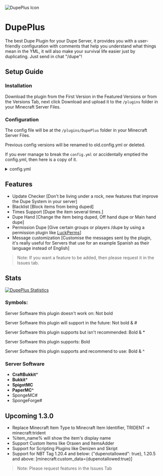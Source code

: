 ![DupePlus Icon](https://cdn.modrinth.com/data/cached_images/c37c728a99ba59a425ff67a8992354ca5368f1d2.png)
# DupePlus

The best Dupe Plugin for your Dupe Server, it provides you with a user-friendly configuration with comments that help you understand what things mean in the YML, it will also make your survival life easier just by duplicating. Just send in chat "/dupe"!

## Setup Guide

### Installation
Download the plugin from the First Version in the Featured Versions or from the Versions Tab, next click Download and upload it to the `/plugins` folder in your Minecraft Server Files.

### Configuration
The config file will be at the `/plugins/DupePlus` folder in your Minecraft Server Files.

Previous config versions will be renamed to old.config.yml or deleted.

If you ever manage to break the `config.yml` or accidentally emptied the config.yml, then here is a copy of it.
<details>
<summary>config.yml</summary>

```yml
# The command's settings
# Message Variables
# %dupe_item% = The Duplicated item
# %prefix% = The default prefix or the prefix you set
# %max% = The maximum
# %min% = The minimum

# Use this website to help you customize your messages
# https://webui.advntr.dev
dupe:
  # The prefix for you to use
  prefix: "<green>DupePlus</green>"

  # Make it false to let everyone allowed to use this command (Default: false)
  # Permission: dupeplus.dupe
  permission: false

  # The message sent to the player when try to execute dupe or reloadconfig no permission (Only if the above is true) (Default: "%prefix% <dark_gray>|</dark_gray> <red>You are not allowed to use this command</red>")
  permission-message: "%prefix% <dark_gray>|</dark_gray> <red>You are not allowed to use this command</red>"

  # Leave blank for no message (Default: "%prefix% <dark_gray>|</dark_gray> <gray>Duped %dupe_item%</gray>")
  # Allowed Message Variables: %prefix%, %raw_dupe_item%, %dupe_item%
  message: "%prefix% <dark_gray>|</dark_gray> <gray>Duped %dupe_item%</gray>"

  # The message sent whenever the player tries to dupe nothing (Air) (Default: "")
  # Leave blank for no message
  duping-nothing-message: ""

  # When using /dupe, in which hand will it dupe? (Default: MainHand)
  # OffHand
  # MainHand
  dupe-on: MainHand

  # Message to the sender if they try to dupe as a non-player (Default: "DupePlus | You can't do that!")
  console-message: "DupePlus | You can't do that!"

  # Settings for blacklist
  blacklist:
    # Make it false to disable the blacklist, make it true to enable it (Default: false)
    enabled: false
    # If the player tries to dupe an item that is in (Default: "%prefix% <dark_gray>|</dark_gray> <red>The item is blocked from being duped!</red>")
    # Allowed message variable: %prefix%, %dupe_item%
    blocked-message: "%prefix% <dark_gray>|</dark_gray> <red>The item is blocked from being duped!</red>"
    # Add or remove items to block them from being duped, also do not include spaces, for an example (NO: "diamond block" YES: "diamond_block")
    items:
      - barrier

  # Settings for the cooldown of /dupe
  cooldown:
    # Make it false to disable the cooldown, make it true to enable it. (Default: false)
    enable: false
    # How many seconds for the cooldowns to be.
    seconds: 3
    # If the player tries to dupe while the cooldown is set. (Default: "%prefix% <dark_gray>|</dark_gray> <red>Please wait %duration%.</red>")
    # Allowed message variable: %prefix%, %duration%
    wait-message: "%prefix% <dark_gray>|</dark_gray> <red>Please wait %duration%.</red>"


  # Settings for this (ignore if you don't want this) players can still run /dupe
  # /dupe <times>
  times:
    # Make it false to disable this feature, make it true to enable this feature (Default: false)
    enabled: false

    # 0 for no maximum amount of times the player can run (Default: 5) (Recommended: 5)
    # Permission to let a player/group have no maximum regardless of this option: dupeplus.times.max.unlimited
    max: 5

    # If the player puts the value above the maximum then what's the message? (Default: "%prefix% <dark_gray>|</dark_gray> <red>This is higher than maximum! Do something lower than %max%</red>")
    # Allowed message variable: %prefix%, %max%, %min%
    max-message: "%prefix% <dark_gray>|</dark_gray> <red>This is higher than maximum! Do something lower than %max%</red>"

    # 0 for no minimum amount of times the player can run (Default: 0) (Recommended: 0)
    # Permission to let a player/group have no minimum regardless of this option: dupeplus.times.min.unlimited
    min: 0

    # If the player puts the value below the minimum (Default: "%prefix% <dark_gray>|</dark_gray> <red>This is lower than minimum! Do something higher than %min%</red>")
    # Allowed message variable: %prefix%, %max%, %min%
    min-message: "%prefix% <dark_gray>|</dark_gray> <red>This is lower than minimum! Do something higher than %min%</red>"

    # Make it false to let everyone allowed to use this command (Default: false)
    # Permission: dupeplus.times
    permission: false

# Checks for updates using the set API (Modrinth or SpigotMC),
updates:
  # Checks on startup for updates, disable if you do not wish to update DupePlus.
  checkupdate: true

  # Which Service should the Check Update use? (Default: Modrinth)
  # Modrinth
  # SpigotMC
  api: Modrinth

  notify:
    # Notify players with the permission to update the plugin to the latest version.
    player-notify: true
    # The message sent to everyone who has the permission (Default: "%prefix% <dark_gray>|</dark_gray> <white><green>DupePlus</green> is outdated, please update at: <blue>%link%</blue>")
    # (Permission: dupeplus.updates.notify)
    # Allowed message variable: %prefix%, %link%, %currentversion%, %newversion%
    notify-message: "%prefix% <dark_gray>|</dark_gray> <white><green>DupePlus</green> is outdated, please update at: <blue>%link%</blue>"

    # Send message to the console for the server owner to update the plugin.
    console-notify: true

    # The message sent to the console (Default: "%prefix% | Update DupePlus at %link%")
    # Allowed message variable: %prefix%, %link%, %currentversion%, %newversion%
    console-notify-message: "%prefix% | Update DupePlus at %link%"

# Don't edit this
# Previous: 1.1
# config-version: 1.2
config-version: 1.2
```
</details>

## Features
- Update Checker [Don't be living under a rock, new features that improve the Dupe System in your server]
- Blacklist [Block items from being duped]
- Times Support [Dupe the item several times.]
- Dupe Hand [Change the item being duped, Off hand dupe or Main hand dupe]
- Permission Dupe [Give certain groups or players /dupe by using a permission plugin like [LuckPerms](https://luckperms.net/)]
- Message customization [Customise the messages sent by the plugin, it's really useful for Servers that use for an example Spanish as their language instead of English]
 

> Note: If you want a feature to be added, then please request it in the Issues tab.


## Stats
[![DupePlus Statistics](https://bstats.org/signatures/bukkit/dupeplus.svg)](https://bstats.org/plugin/bukkit/DupePlus/18772)

### Symbols:
Server Software this plugin doesn't work on: Not bold

Server Software this plugin will support in the future: Not bold & #

Server Software this plugin supports but isn't recommended: Bold & *

Server Software this plugin supports: Bold

Server Software this plugin supports and recommend to use: Bold & ^

### Server Software
- **CraftBukkit***
- **Bukkit***
- **SpigotMC**
- **PaperMC^**
- SpongeMC#
- SpongeForge#

## Upcoming 1.3.0
- Replace Minecraft Item Type to Minecraft Item Identifier, TRIDENT -> minecraft:trident
- %item_name% will show the item's display name
- Support Custom Items like Oraxen and ItemsAdder
- Support for Scripting Plugins like Denizen and Skript
- Support for NBT Tag 1.20.4 and below: {"dupenotallowed": true}, 1.20.5 and above: \[minecraft:custom_data={dupenotallowed:true}]
> Note: Please request features in the Issues Tab 
